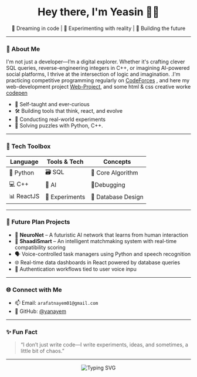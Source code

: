 <h1 align="center">Hey there, I'm Yeasin 👨‍💻</h1>
<p align="center">
  🚀 Dreaming in code | 🧪 Experimenting with reality | 🤖 Building the future
</p>

---

### 🧬 About Me

I'm not just a developer—I’m a digital explorer. Whether it's crafting clever SQL queries, reverse-engineering integers in C++, or imagining AI-powered social platforms, I thrive at the intersection of logic and imagination.
.I'm practicing competitive programming regularly on [CodeForces](https://codeforces.com/profile/yanayem) , and here my web-development project [Web-Project](https://app.netlify.com/teams/arafatnayem01/projects), and some html & css creative worke [codepen](https://codepen.io/Yeasin-Arafat-Nayem-Bhuiyan)

- 🧠 Self-taught and ever-curious
- 🛠️ Building tools that think, react, and evolve
- 🌊 Conducting real-world experiments 
- 🧩 Solving puzzles with Python, C++.

---

### 🧰 Tech Toolbox

| Language     | Tools & Tech   | Concepts       |
|-------------|-----------------|----------------|
| 🐍 Python  | 🗃️ SQL | 🔄 Core Algorithm|
| 💻 C++     | 🧠 AI | 🔐Debugging |
| 📊 ReactJS | 🧪 Experiments | 🧱 Database Design |

---

### 🚧 Future Plan Projects

- 🧠 **NeuroNet** – A futuristic AI network that learns from human interaction
- 💍 **ShaadiSmart** – An intelligent matchmaking system with real-time compatibility scoring
- 🗣️ Voice-controlled task managers using Python and speech recognition
- 🌐 Real-time data dashboards in React powered by database queries
- 🔐 Authentication workflows tied to user voice inpu


---

### 🌐 Connect with Me

- 📫 Email: `arafatnayem01@gmail.com`
- 🧠 GitHub: [@yanayem](https://github.com/yanayem)

---

### ✨ Fun Fact

> “I don’t just write code—I write experiments, ideas, and sometimes, a little bit of chaos.”

---

<p align="center">
  <img src="https://readme-typing-svg.demolab.com?font=Fira+Code&pause=1000&center=true&vCenter=true&width=435&lines=Welcome+to+my+digital+lab!;Let's+build+something+extraordinary." alt="Typing SVG" />
</p>
